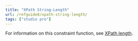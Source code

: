 ```yaml
---
title: "XPath String-Length"
url: /refguide8/xpath-string-length/
tags: ["studio pro"]
---
```


For information on this constraint function, see [XPath length](/refguide8/xpath-length/).
